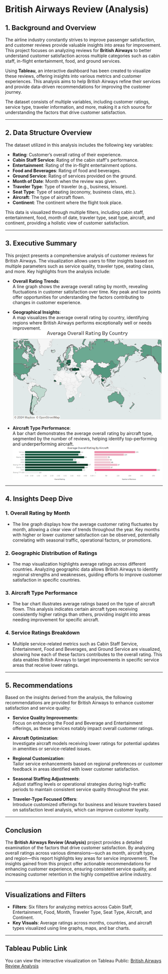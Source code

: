 # British Airways Review (Analysis)

## 1. Background and Overview

The airline industry constantly strives to improve passenger satisfaction, and customer reviews provide valuable insights into areas for improvement. This project focuses on analyzing reviews for **British Airways** to better understand customer satisfaction across multiple categories such as cabin staff, in-flight entertainment, food, and ground services.

Using **Tableau**, an interactive dashboard has been created to visualize these reviews, offering insights into various metrics and customer experiences. This analysis aims to help British Airways refine their services and provide data-driven recommendations for improving the customer journey.

The dataset consists of multiple variables, including customer ratings, service type, traveler information, and more, making it a rich source for understanding the factors that drive customer satisfaction.

---

## 2. Data Structure Overview

The dataset utilized in this analysis includes the following key variables:

- **Rating**: Customer’s overall rating of their experience.
- **Cabin Staff Service**: Rating of the cabin staff's performance.
- **Entertainment**: Rating of the in-flight entertainment options.
- **Food and Beverages**: Rating of food and beverages.
- **Ground Service**: Rating of services provided on the ground.
- **Month of Date**: Month when the review was given.
- **Traveler Type**: Type of traveler (e.g., business, leisure).
- **Seat Type**: Type of seating (economy, business class, etc.).
- **Aircraft**: The type of aircraft flown.
- **Continent**: The continent where the flight took place.

This data is visualized through multiple filters, including cabin staff, entertainment, food, month of date, traveler type, seat type, aircraft, and continent, providing a holistic view of customer satisfaction.

---

## 3. Executive Summary

This project presents a comprehensive analysis of customer reviews for British Airways. The visualization allows users to filter insights based on multiple parameters such as service quality, traveler type, seating class, and more. Key highlights from the analysis include:

- **Overall Rating Trends**:  
  A line graph shows the average overall rating by month, revealing fluctuations in customer satisfaction over time. Key peak and low points offer opportunities for understanding the factors contributing to changes in customer experience.

- **Geographical Insights**:  
  A map visualizes the average overall rating by country, identifying regions where British Airways performs exceptionally well or needs improvement.  
  ![Rating by Country](images/avg_geo_rating.png)

- **Aircraft Type Performance**:  
  A bar chart demonstrates the average overall rating by aircraft type, segmented by the number of reviews, helping identify top-performing and underperforming aircraft.  
  ![Rating by Aircraft](images/overall_review.png)

---

## 4. Insights Deep Dive

### 1. Overall Rating by Month
- The line graph displays how the average customer rating fluctuates by month, allowing a clear view of trends throughout the year. Key months with higher or lower customer satisfaction can be observed, potentially correlating with seasonal traffic, operational factors, or promotions.

### 2. Geographic Distribution of Ratings
- The map visualization highlights average ratings across different countries. Analyzing geographic data allows British Airways to identify regional strengths and weaknesses, guiding efforts to improve customer satisfaction in specific countries.

### 3. Aircraft Type Performance
- The bar chart illustrates average ratings based on the type of aircraft flown. This analysis indicates certain aircraft types receiving consistently higher ratings than others, providing insight into areas needing improvement for specific aircraft.

### 4. Service Ratings Breakdown
- Multiple service-related metrics such as Cabin Staff Service, Entertainment, Food and Beverages, and Ground Service are visualized, showing how each of these factors contributes to the overall rating. This data enables British Airways to target improvements in specific service areas that receive lower ratings.

---

## 5. Recommendations

Based on the insights derived from the analysis, the following recommendations are provided for British Airways to enhance customer satisfaction and service quality:

- **Service Quality Improvements**:  
  Focus on enhancing the Food and Beverage and Entertainment offerings, as these services notably impact overall customer ratings.

- **Aircraft Optimization**:  
  Investigate aircraft models receiving lower ratings for potential updates in amenities or service-related issues.

- **Regional Customization**:  
  Tailor service enhancements based on regional preferences or customer feedback in areas identified with lower customer satisfaction.

- **Seasonal Staffing Adjustments**:  
  Adjust staffing levels or operational strategies during high-traffic periods to maintain consistent service quality throughout the year.

- **Traveler-Type Focused Offers**:  
  Introduce customized offerings for business and leisure travelers based on satisfaction level analysis, which can improve customer loyalty.

---

## Conclusion

The **British Airways Review (Analysis)** project provides a detailed examination of the factors that drive customer satisfaction. By analyzing overall ratings across various dimensions—such as month, aircraft type, and region—this report highlights key areas for service improvement. The insights gained from this project offer actionable recommendations for enhancing customer experience, ensuring consistent service quality, and increasing customer retention in the highly competitive airline industry.

---

## Visualizations and Filters

- **Filters**: Six filters for analyzing metrics across Cabin Staff, Entertainment, Food, Month, Traveler Type, Seat Type, Aircraft, and Continent.
- **Key Visuals**: Average ratings across months, countries, and aircraft types visualized using line graphs, maps, and bar charts.

---

## Tableau Public Link

You can view the interactive visualization on Tableau Public: [British Airways Review Analysis](https://public.tableau.com/views/BritishAirwaysReviewAnalysis_17117213588220/Dashboard1?:language=en-US&:sid=&:redirect=auth&:display_count=n&:origin=viz_share_link)
